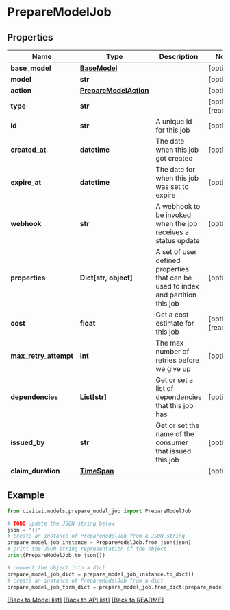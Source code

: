 # PrepareModelJob


## Properties

Name | Type | Description | Notes
------------ | ------------- | ------------- | -------------
**base_model** | [**BaseModel**](BaseModel.md) |  | [optional] 
**model** | **str** |  | [optional] 
**action** | [**PrepareModelAction**](PrepareModelAction.md) |  | [optional] 
**type** | **str** |  | [optional] [readonly] 
**id** | **str** | A unique id for this job | [optional] 
**created_at** | **datetime** | The date when this job got created | [optional] 
**expire_at** | **datetime** | The date for when this job was set to expire | [optional] 
**webhook** | **str** | A webhook to be invoked when the job receives a status update | [optional] 
**properties** | **Dict[str, object]** | A set of user defined properties that can be used to index and partition this job | [optional] 
**cost** | **float** | Get a cost estimate for this job | [optional] [readonly] 
**max_retry_attempt** | **int** | The max number of retries before we give up | [optional] 
**dependencies** | **List[str]** | Get or set a list of dependencies that this job has | [optional] 
**issued_by** | **str** | Get or set the name of the consumer that issued this job | [optional] 
**claim_duration** | [**TimeSpan**](TimeSpan.md) |  | [optional] 

## Example

```python
from civitai.models.prepare_model_job import PrepareModelJob

# TODO update the JSON string below
json = "{}"
# create an instance of PrepareModelJob from a JSON string
prepare_model_job_instance = PrepareModelJob.from_json(json)
# print the JSON string representation of the object
print(PrepareModelJob.to_json())

# convert the object into a dict
prepare_model_job_dict = prepare_model_job_instance.to_dict()
# create an instance of PrepareModelJob from a dict
prepare_model_job_form_dict = prepare_model_job.from_dict(prepare_model_job_dict)
```
[[Back to Model list]](../README.md#documentation-for-models) [[Back to API list]](../README.md#documentation-for-api-endpoints) [[Back to README]](../README.md)


